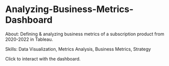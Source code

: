 # Analyzing-Business-Metrics-Dashboard

About: Defining & analyzing business metrics of a subscription product from 2020-2022 in Tableau.

Skills: Data Visualization, Metrics Analysis, Business Metrics, Strategy 

Click to interact with the dashboard. 
